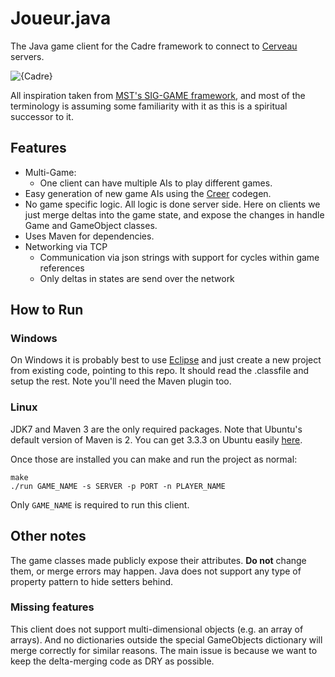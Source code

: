 # Joueur.java
The Java game client for the Cadre framework to connect to [Cerveau](https://github.com/JacobFischer/Cerveau) servers.

![{Cadre}](http://i.imgur.com/17wwI3f.png)

All inspiration taken from [MST's SIG-GAME framework](https://github.com/siggame), and most of the terminology is assuming some familiarity with it as this is a spiritual successor to it.

## Features

* Multi-Game:
  * One client can have multiple AIs to play different games.
* Easy generation of new game AIs using the [Creer](https://github.com/JacobFischer/Creer) codegen.
* No game specific logic. All logic is done server side. Here on clients we just merge deltas into the game state, and expose the changes in handle Game and GameObject classes.
* Uses Maven for dependencies.
* Networking via TCP
  * Communication via json strings with support for cycles within game references
  * Only deltas in states are send over the network

## How to Run

### Windows

On Windows it is probably best to use [Eclipse](http://www.eclipse.org/downloads/packages/eclipse-ide-java-developers/mars1) and just create a new project from existing code, pointing to this repo. It should read the .classfile and setup the rest. Note you'll need the Maven plugin too.

### Linux

JDK7 and Maven 3 are the only required packages. Note that Ubuntu's default version of Maven is 2. You can get 3.3.3 on Ubuntu easily [here](https://launchpad.net/~andrei-pozolotin/+archive/ubuntu/maven3).

Once those are installed you can make and run the project as normal:

```
make
./run GAME_NAME -s SERVER -p PORT -n PLAYER_NAME
```

Only `GAME_NAME` is required to run this client.


## Other notes

The game classes made publicly expose their attributes. **Do not** change them, or merge errors may happen. Java does not support any type of property pattern to hide setters behind.

### Missing features

This client does not support multi-dimensional objects (e.g. an array of arrays). And no dictionaries outside the special GameObjects dictionary will merge correctly for similar reasons. The main issue is because we want to keep the delta-merging code as DRY as possible.
